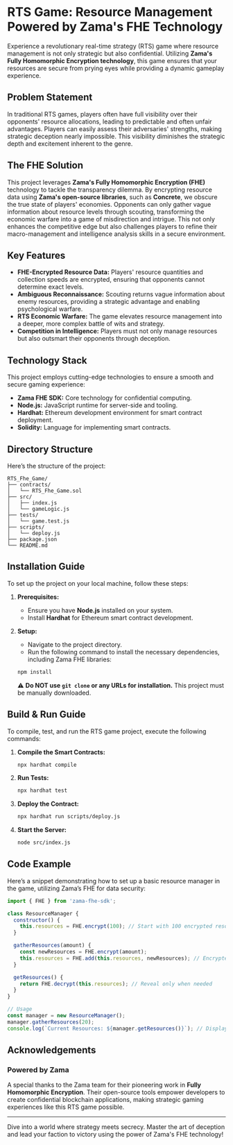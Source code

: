 # RTS Game: Resource Management Powered by Zama's FHE Technology

Experience a revolutionary real-time strategy (RTS) game where resource management is not only strategic but also confidential. Utilizing **Zama's Fully Homomorphic Encryption technology**, this game ensures that your resources are secure from prying eyes while providing a dynamic gameplay experience. 

## Problem Statement

In traditional RTS games, players often have full visibility over their opponents' resource allocations, leading to predictable and often unfair advantages. Players can easily assess their adversaries' strengths, making strategic deception nearly impossible. This visibility diminishes the strategic depth and excitement inherent to the genre.

## The FHE Solution

This project leverages **Zama's Fully Homomorphic Encryption (FHE)** technology to tackle the transparency dilemma. By encrypting resource data using **Zama's open-source libraries**, such as **Concrete**, we obscure the true state of players' economies. Opponents can only gather vague information about resource levels through scouting, transforming the economic warfare into a game of misdirection and intrigue. This not only enhances the competitive edge but also challenges players to refine their macro-management and intelligence analysis skills in a secure environment.

## Key Features

- **FHE-Encrypted Resource Data:** Players' resource quantities and collection speeds are encrypted, ensuring that opponents cannot determine exact levels.
- **Ambiguous Reconnaissance:** Scouting returns vague information about enemy resources, providing a strategic advantage and enabling psychological warfare.
- **RTS Economic Warfare:** The game elevates resource management into a deeper, more complex battle of wits and strategy.
- **Competition in Intelligence:** Players must not only manage resources but also outsmart their opponents through deception.

## Technology Stack

This project employs cutting-edge technologies to ensure a smooth and secure gaming experience:

- **Zama FHE SDK:** Core technology for confidential computing.
- **Node.js:** JavaScript runtime for server-side and tooling.
- **Hardhat:** Ethereum development environment for smart contract deployment.
- **Solidity:** Language for implementing smart contracts.

## Directory Structure

Here’s the structure of the project:

```
RTS_Fhe_Game/
├── contracts/
│   └── RTS_Fhe_Game.sol
├── src/
│   ├── index.js
│   └── gameLogic.js
├── tests/
│   └── game.test.js
├── scripts/
│   └── deploy.js
├── package.json
└── README.md
```

## Installation Guide

To set up the project on your local machine, follow these steps:

1. **Prerequisites:**
   - Ensure you have **Node.js** installed on your system.
   - Install **Hardhat** for Ethereum smart contract development.

2. **Setup:**
   - Navigate to the project directory.
   - Run the following command to install the necessary dependencies, including Zama FHE libraries:

   ```bash
   npm install
   ```

   ⚠️ **Do NOT use `git clone` or any URLs for installation.** This project must be manually downloaded.

## Build & Run Guide

To compile, test, and run the RTS game project, execute the following commands:

1. **Compile the Smart Contracts:**

   ```bash
   npx hardhat compile
   ```

2. **Run Tests:**

   ```bash
   npx hardhat test
   ```

3. **Deploy the Contract:**

   ```bash
   npx hardhat run scripts/deploy.js
   ```

4. **Start the Server:**

   ```bash
   node src/index.js
   ```

## Code Example

Here’s a snippet demonstrating how to set up a basic resource manager in the game, utilizing Zama’s FHE for data security:

```javascript
import { FHE } from 'zama-fhe-sdk';

class ResourceManager {
  constructor() {
    this.resources = FHE.encrypt(100); // Start with 100 encrypted resources
  }

  gatherResources(amount) {
    const newResources = FHE.encrypt(amount);
    this.resources = FHE.add(this.resources, newResources); // Encrypted addition
  }

  getResources() {
    return FHE.decrypt(this.resources); // Reveal only when needed
  }
}

// Usage
const manager = new ResourceManager();
manager.gatherResources(20);
console.log(`Current Resources: ${manager.getResources()}`); // Displays decrypted resources
```

## Acknowledgements

### Powered by Zama

A special thanks to the Zama team for their pioneering work in **Fully Homomorphic Encryption**. Their open-source tools empower developers to create confidential blockchain applications, making strategic gaming experiences like this RTS game possible. 

---

Dive into a world where strategy meets secrecy. Master the art of deception and lead your faction to victory using the power of Zama's FHE technology!
